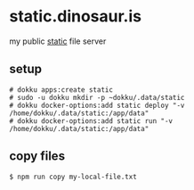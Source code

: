 # static.dinosaur.is

my public [static](https://npmjs.org/ecstatic) file server

## setup

```
# dokku apps:create static
# sudo -u dokku mkdir -p ~dokku/.data/static
# dokku docker-options:add static deploy "-v /home/dokku/.data/static:/app/data"
# dokku docker-options:add static run "-v /home/dokku/.data/static:/app/data"
```

## copy files

```
$ npm run copy my-local-file.txt
```
